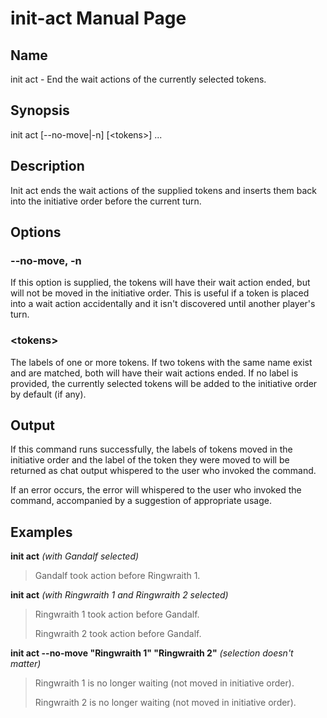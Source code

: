 
# init-act Manual Page

## Name

init act - End the wait actions of the currently selected tokens.

## Synopsis

init act \[--no-move|-n\] \[\<tokens\>\] ...

## Description

Init act ends the wait actions of the supplied tokens and inserts them back into the initiative order before the current turn.

## Options

### --no-move, -n
If this option is supplied, the tokens will have their wait action ended, but will not be moved in the initiative order. This is useful if a token is placed into a wait action accidentally and it isn't discovered until another player's turn.

### \<tokens\>
The labels of one or more tokens. If two tokens with the same name exist and are matched, both will have their wait actions ended. If no label is provided, the currently selected tokens will be added to the initiative order by default (if any).

## Output

If this command runs successfully, the labels of tokens moved in the initiative order and the label of the token they were moved to will be returned as chat output whispered to the user who invoked the command.

If an error occurs, the error will whispered to the user who invoked the command, accompanied by a suggestion of appropriate usage.

## Examples

**init act** *(with Gandalf selected)*

> Gandalf took action before Ringwraith 1.

**init act** *(with Ringwraith 1 and Ringwraith 2 selected)*

> Ringwraith 1 took action before Gandalf.
>
> Ringwraith 2 took action before Gandalf.

**init act --no-move "Ringwraith 1" "Ringwraith 2"** *(selection doesn't matter)*

> Ringwraith 1 is no longer waiting (not moved in initiative order).
>
> Ringwraith 2 is no longer waiting (not moved in initiative order).
